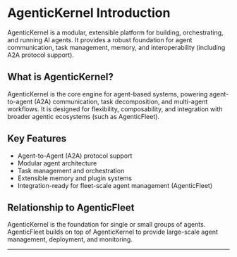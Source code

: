 # AgenticKernel Introduction

AgenticKernel is a modular, extensible platform for building, orchestrating, and running AI agents. It provides a robust
foundation for agent communication, task management, memory, and interoperability (including A2A protocol support).

## What is AgenticKernel?

AgenticKernel is the core engine for agent-based systems, powering agent-to-agent (A2A) communication, task
decomposition, and multi-agent workflows. It is designed for flexibility, composability, and integration with broader
agentic ecosystems (such as AgenticFleet).

## Key Features

- Agent-to-Agent (A2A) protocol support
- Modular agent architecture
- Task management and orchestration
- Extensible memory and plugin systems
- Integration-ready for fleet-scale agent management (AgenticFleet)

## Relationship to AgenticFleet

AgenticKernel is the foundation for single or small groups of agents. AgenticFleet builds on top of AgenticKernel to
provide large-scale agent management, deployment, and monitoring.

---
